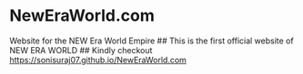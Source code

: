 # NewEraWorld.com ##
Website for the NEW Era World Empire ##
This is the first official website of NEW ERA WORLD ##
Kindly checkout https://sonisuraj07.github.io/NewEraWorld.com
